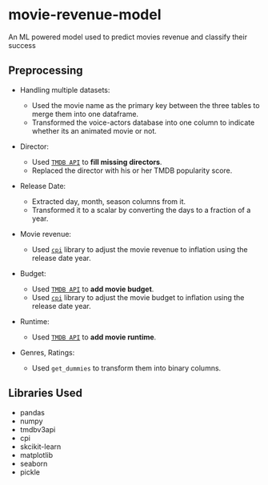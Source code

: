 # movie-revenue-model
An ML powered model used to predict movies revenue and classify their success

## Preprocessing

- Handling multiple datasets:
  - Used the movie name as the primary key between the three tables to merge them into one dataframe.
  - Transformed the voice-actors database into one column to indicate whether its an animated movie or not.

- Director:
  - Used [`TMDB API`](https://developers.themoviedb.org/3/getting-started/introduction) to **fill missing directors**.
  - Replaced the director with his or her TMDB popularity score.

- Release Date:
  - Extracted day, month, season columns from it.
  - Transformed it to a scalar by converting the days to a fraction of a year.

- Movie revenue:
  - Used [`cpi`](https://palewi.re/docs/cpi/) library to adjust the movie revenue to inflation using the release date year. 

- Budget:
  - Used [`TMDB API`](https://developers.themoviedb.org/3/getting-started/introduction) to **add movie budget**.
  - Used [`cpi`](https://palewi.re/docs/cpi/) library to adjust the movie budget to inflation using the release date year. 
  
- Runtime:
  - Used [`TMDB API`](https://developers.themoviedb.org/3/getting-started/introduction) to **add movie runtime**.
  
- Genres, Ratings:
  - Used `get_dummies` to transform them into binary columns.


## Libraries Used

- pandas
- numpy
- tmdbv3api
- cpi
- skcikit-learn
- matplotlib
- seaborn
- pickle

